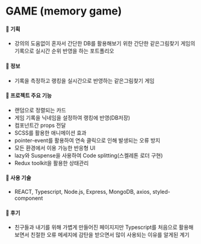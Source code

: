 # GAME (memory game)
   #### 🔗 기획
   - 강의의 도움없이 혼자서 간단한 DB를 활용해보기 위한 간단한 같은그림찾기 게임의 기록으로 실시간 순위 반영을 하는 포트폴리오
   #### 🔗 정보
   - 기록을 측정하고 랭킹을 실시간으로 반영하는 같은그림찾기 게임
   #### 🔗 프로젝트 주요 기능
   - 랜덤으로 정렬되는 카드
   - 게임 기록을 닉네임을 설정하여 랭킹에 반영(DB저장)
   - 컴포넌트간 props 전달
   - SCSS를 활용한 애니메이션 효과
   - pointer-event를 활용하여 연속 클릭으로 인해 발생되는 오류 방지
   - 모든 환경에서 이용 가능한 반응형 UI
   - lazy와 Suspense을 사용하여 Code splitting(스켈레톤 로더 구현)
   - Redux toolkit을 활용한 상태관리
   #### 🔗 사용 기술
   - REACT, Typescript, Node.js, Express, MongoDB, axios, styled-component
   #### 🔗 후기
   - 친구들과 내기를 위해 가볍게 만들어진 페이지지만 Typescript를 처음으로 활용해보면서 친절한 오류 메세지에 감탄을 받으면서 많이 사용되는 이유를 알게된 계기
